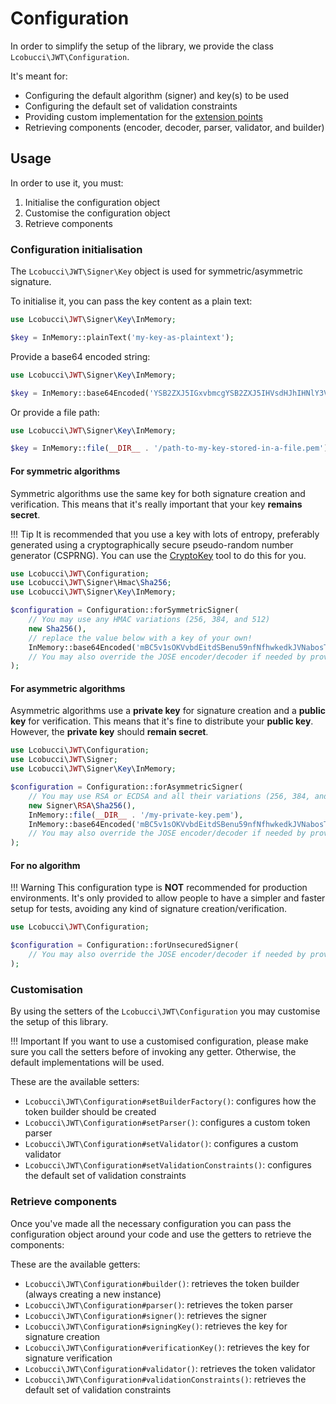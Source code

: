 # Configuration

In order to simplify the setup of the library, we provide the class `Lcobucci\JWT\Configuration`.

It's meant for:

* Configuring the default algorithm (signer) and key(s) to be used
* Configuring the default set of validation constraints
* Providing custom implementation for the [extension points](extending-the-library.md)
* Retrieving components (encoder, decoder, parser, validator, and builder)

## Usage

In order to use it, you must:

1. Initialise the configuration object
1. Customise the configuration object
1. Retrieve components

### Configuration initialisation

The `Lcobucci\JWT\Signer\Key` object is used for symmetric/asymmetric signature.

To initialise it, you can pass the key content as a plain text:

```php
use Lcobucci\JWT\Signer\Key\InMemory;

$key = InMemory::plainText('my-key-as-plaintext');
```

Provide a base64 encoded string:

```php
use Lcobucci\JWT\Signer\Key\InMemory;

$key = InMemory::base64Encoded('YSB2ZXJ5IGxvbmcgYSB2ZXJ5IHVsdHJhIHNlY3VyZSBrZXkgZm9yIG15IGFtYXppbmcgdG9rZW5z');
```

Or provide a file path:

```php
use Lcobucci\JWT\Signer\Key\InMemory;

$key = InMemory::file(__DIR__ . '/path-to-my-key-stored-in-a-file.pem'); // this reads the file and keeps its contents in memory
```

#### For symmetric algorithms

Symmetric algorithms use the same key for both signature creation and verification.
This means that it's really important that your key **remains secret**.

!!! Tip
    It is recommended that you use a key with lots of entropy, preferably generated using a cryptographically secure pseudo-random number generator (CSPRNG).
    You can use the [CryptoKey](https://github.com/AndrewCarterUK/CryptoKey) tool to do this for you.

```php
use Lcobucci\JWT\Configuration;
use Lcobucci\JWT\Signer\Hmac\Sha256;
use Lcobucci\JWT\Signer\Key\InMemory;

$configuration = Configuration::forSymmetricSigner(
    // You may use any HMAC variations (256, 384, and 512)
    new Sha256(),
    // replace the value below with a key of your own!
    InMemory::base64Encoded('mBC5v1sOKVvbdEitdSBenu59nfNfhwkedkJVNabosTw=')
    // You may also override the JOSE encoder/decoder if needed by providing extra arguments here
);
```

#### For asymmetric algorithms

Asymmetric algorithms use a **private key** for signature creation and a **public key** for verification.
This means that it's fine to distribute your **public key**. However, the **private key** should **remain secret**.

```php
use Lcobucci\JWT\Configuration;
use Lcobucci\JWT\Signer;
use Lcobucci\JWT\Signer\Key\InMemory;

$configuration = Configuration::forAsymmetricSigner(
    // You may use RSA or ECDSA and all their variations (256, 384, and 512)
    new Signer\RSA\Sha256(),
    InMemory::file(__DIR__ . '/my-private-key.pem'),
    InMemory::base64Encoded('mBC5v1sOKVvbdEitdSBenu59nfNfhwkedkJVNabosTw=')
    // You may also override the JOSE encoder/decoder if needed by providing extra arguments here
);
```

#### For no algorithm

!!! Warning
    This configuration type is **NOT** recommended for production environments.
    It's only provided to allow people to have a simpler and faster setup for tests, avoiding any kind of signature creation/verification.

```php
use Lcobucci\JWT\Configuration;

$configuration = Configuration::forUnsecuredSigner(
    // You may also override the JOSE encoder/decoder if needed by providing extra arguments here
);
```

### Customisation

By using the setters of the `Lcobucci\JWT\Configuration` you may customise the setup of this library.

!!! Important
    If you want to use a customised configuration, please make sure you call the setters before of invoking any getter.
    Otherwise, the default implementations will be used.

These are the available setters:

* `Lcobucci\JWT\Configuration#setBuilderFactory()`: configures how the token builder should be created
* `Lcobucci\JWT\Configuration#setParser()`: configures a custom token parser
* `Lcobucci\JWT\Configuration#setValidator()`: configures a custom validator
* `Lcobucci\JWT\Configuration#setValidationConstraints()`: configures the default set of validation constraints

### Retrieve components

Once you've made all the necessary configuration you can pass the configuration object around your code and use the getters to retrieve the components:

These are the available getters:

* `Lcobucci\JWT\Configuration#builder()`: retrieves the token builder (always creating a new instance)
* `Lcobucci\JWT\Configuration#parser()`: retrieves the token parser
* `Lcobucci\JWT\Configuration#signer()`: retrieves the signer
* `Lcobucci\JWT\Configuration#signingKey()`: retrieves the key for signature creation
* `Lcobucci\JWT\Configuration#verificationKey()`: retrieves the key for signature verification
* `Lcobucci\JWT\Configuration#validator()`: retrieves the token validator
* `Lcobucci\JWT\Configuration#validationConstraints()`: retrieves the default set of validation constraints
